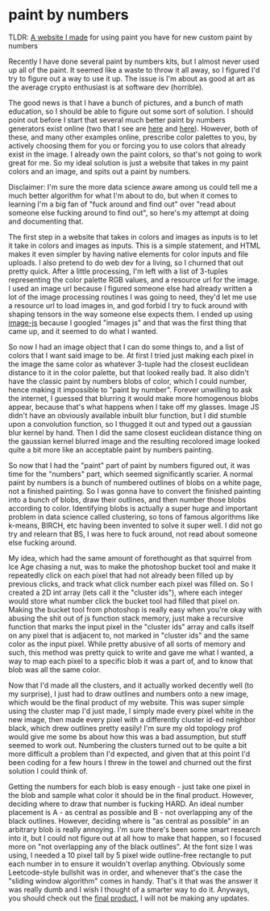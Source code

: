 # paint by numbers

TLDR: [A website I made](https://carsoncummins11.github.io/paintbynumbers/) for using paint you have for new custom paint by numbers

Recently I have done several paint by numbers kits, but I almost never used up all of the paint. It seemed like a waste to throw it all away, so I figured I'd try to figure out a way to use it up. The issue is I'm about as good at art as the average crypto enthusiast is at software dev (horrible). 

The good news is that I have a bunch of pictures, and a bunch of math education, so I should be able to figure out some sort of solution. I should point out before I start that several much better paint by numbers generators exist online (two that I see are [here](https://paint-by-number.com/pages/create-your-own-paint-by-number) and [here](https://pbnify.com/)). However, both of these, and many other examples online, prescribe color palettes to you, by actively choosing them for you or forcing you to use colors that already exist in the image. I already own the paint colors, so that's not going to work great for me. So my ideal solution is just a website that takes in my paint colors and an image, and spits out a paint by numbers.

Disclaimer: I'm sure the more data science aware among us could tell me a much better algorithm for what I'm about to do, but when it comes to learning I'm a big fan of "fuck around and find out" over "read about someone else fucking around to find out", so here's my attempt at doing and documenting that.

The first step in a website that takes in colors and images as inputs is to let it take in colors and images as inputs. This is a simple statement, and HTML makes it even simpler by having native elements for color inputs and file uploads. I also pretend to do web dev for a living, so I churned that out pretty quick. After a little processing, I'm left with a list of 3-tuples representing the color palette RGB values, and a resource url for the image. I used an image url because I figured someone else had already written a lot of the image processing routines I was going to need, they'd let me use a resource url to load images in, and god forbid I try to fuck around with shaping tensors in the way someone else expects them. I ended up using [image-js](https://github.com/image-js/image-js) because I googled "images js" and that was the first thing that came up, and it seemed to do what I wanted.

So now I had an image object that I can do some things to, and a list of colors that I want said image to be. At first I tried just making each pixel in the image the same color as whatever 3-tuple had the closest euclidean distance to it in the color palette, but that looked really bad. It also didn't have the classic paint by numbers blobs of color, which I could number, hence making it impossible to "paint by number". Forever unwilling to ask the internet, I guessed that blurring it would make more homogenous blobs appear, because that's what happens when I take off my glasses. Image JS didn't have an obviously available inbuilt blur function, but I did stumble upon a convolution function, so I thugged it out and typed out a gaussian blur kernel by hand. Then I did the same closest euclidean distance thing on the gaussian kernel blurred image and the resulting recolored image looked quite a bit more like an acceptable paint by numbers painting. 

So now that I had the "paint" part of paint by numbers figured out, it was time for the "numbers" part, which seemed significantly scarier. A normal paint by numbers is a bunch of numbered outlines of blobs on a white page, not a finished painting. So I was gonna have to convert the finished painting into a bunch of blobs, draw their outlines, and then number those blobs according to color. Identifying blobs is actually a super huge and important problem in data science called clustering, so tons of famous algorithms like k-means, BIRCH, etc having been invented to solve it super well. I did not go try and relearn that BS, I was here to fuck around, not read about someone else fucking around. 

My idea, which had the same amount of forethought as that squirrel from Ice Age chasing a nut, was to make the photoshop bucket tool and make it repeatedly click on each pixel that had not already been filled up by previous clicks, and track what click number each pixel was filled on. So I created a 2D int array (lets call it the "cluster ids"), where each integer would store what number click the bucket tool had filled that pixel on. Making the bucket tool from photoshop is really easy when you're okay with abusing the shit out of js function stack memory, just make a recursive function that marks the input pixel in the "cluster ids" array and calls itself on any pixel that is adjacent to, not marked in "cluster ids" and the same color as the input pixel. While pretty abusive of all sorts of memory and such, this method was pretty quick to write and gave me what I wanted, a way to map each pixel to a specific blob it was a part of, and to know that blob was all the same color. 

Now that I'd made all the clusters, and it actually worked decently well (to my surprise), I just had to draw outlines and numbers onto a new image, which would be the final product of my website. This was super simple using the cluster map I'd just made, I simply made every pixel white in the new image, then made every pixel with a differently cluster id-ed neighbor black, which drew outlines pretty easily! I'm sure my old topology prof would give me some bs about how this was a bad assumption, but stuff seemed to work out. Numbering the clusters turned out to be quite a bit more difficult a problem than I'd expected, and given that at this point I'd been coding for a few hours I threw in the towel and churned out the first solution I could think of.

Getting the numbers for each blob is easy enough - just take one pixel in the blob and sample what color it should be in the final product. However, deciding where to draw that number is fucking HARD. An ideal number placement is A - as central as possible and B - not overlapping any of the black outlines. However, deciding where is "as central as possible" in an arbitrary blob is really annoying. I'm sure there's been some smart research into it, but I could not figure out at all how to make that happen, so I focused more on "not overlapping any of the black outlines". At the font size I was using, I needed a 10 pixel tall by 5 pixel wide outline-free rectangle to put each number in to ensure it wouldn't overlap anything. Obviously some Leetcode-style bullshit was in order, and whenever that's the case the "sliding window algorithm" comes in handy. That's it that was the answer it was really dumb and I wish I thought of a smarter way to do it. Anyways, you should check out the [final product](https://carsoncummins11.github.io/paintbynumbers/), I will not be making any updates. 